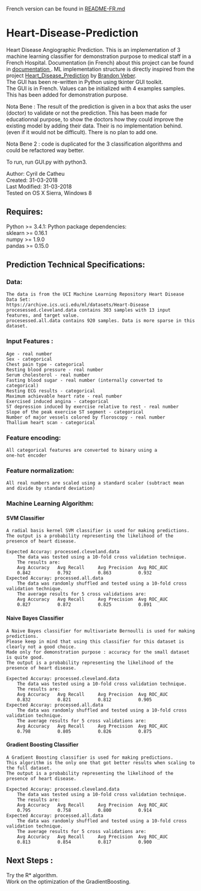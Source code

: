 French version can be found in [README-FR.md](README-FR.md)

# Heart-Disease-Prediction
Heart Disease Angiographic Prediction.
This is an implementation of 3 machine learning classifier for demonstration purpose to medical staff in a French Hospital. 
Documentation (in French) about this project can be found in [documentation ](/documentation).
ML implementation structure is directly inspired from the project [Heart_Disease_Prediction](https://github.com/bveber/Heart_Disease_Prediction) by [Brandon Veber](https://github.com/bveber).  
The GUI has been re-written in Python using tkinter GUI toolkit.  
The GUI is in French. Values can be initialized with 4 examples samples. This has been added for demonstration purpose.

Nota Bene : The result of the prediction is given in a box that asks the user (doctor) to validate or not the prediction. This has been made for educationnal purpose, to show the doctors how they could improve the existing model by adding their data. Their is no implementation behind. (even if it would not be difficult). There is no plan to add one.

Nota Bene 2 : code is duplicated for the 3 classification algorithms and could be refactored way better.

To run, run GUI.py with python3.

Author: Cyril de Catheu  
Created: 31-03-2018  
Last Modified: 31-03-2018  
Tested on OS X Sierra, Windows 8  

## Requires:
Python >= 3.4.1: 
	Python package dependencies:  
		sklearn >= 0.16.1  
		numpy   >= 1.9.0  
		pandas  >= 0.15.0   

## Prediction Technical Specifications:
### Data:
	The data is from the UCI Machine Learning Repository Heart Disease Data Set: 
	https://archive.ics.uci.edu/ml/datasets/Heart-Disease
	procesessed.cleveland.data contains 303 samples with 13 input features, and target value.
	procesessed.all.data contains 920 samples. Data is more sparse in this dataset.

 
### Input Features :
	Age - real number
	Sex - categorical
	Chest pain type - categorical
	Resting blood pressure - real number
	Serum cholesterol - real number
	Fasting blood sugar - real number (internally converted to categorical)
	Resting ECG results - categorical
	Maximum achievable heart rate - real number
	Exercised induced angina - categorical
	ST depression induced by exercise relative to rest - real number
	Slope of the peak exercise ST segment - categorical
	Number of major vessels colored by floroscopy - real number
	Thallium heart scan - categorical

### Feature encoding:
	All categorical features are converted to binary using a 
	one-hot encoder

### Feature normalization:
	All real numbers are scaled using a standard scaler (subtract mean
	and divide by standard deviation)

### Machine Learning Algorithm:
#### SVM Classifier
	A radial basis kernel SVM classifier is used for making predictions.
	The output is a probability representing the likelihood of the 
	presence of heart disease.

	Expected Accuray: processed.cleveland.data
		The data was tested using a 10-fold cross validation technique.
		The results are:
		Avg Accuracy   Avg Recall     Avg Precision  Avg ROC_AUC
		0.842          0.792          0.863          0.932
	Expected Accuray: processed.all.data
		The data was randomly shuffled and tested using a 10-fold cross validation technique.
		The average results for 5 cross validations are:
		Avg Accuracy   Avg Recall     Avg Precision  Avg ROC_AUC
		0.827          0.872          0.825          0.891
		
#### Naive Bayes Classifier
	A Naive Bayes classifier for multivariate Bernoulli is used for making predictions.
	Please keep in mind that using this classifier for this dataset is clearly not a good choice.
	Made only for demonstration purpose : accuracy for the small dataset is quite good. 
	The output is a probability representing the likelihood of the 
	presence of heart disease.

	Expected Accuray: processed.cleveland.data
		The data was tested using a 10-fold cross validation technique.
		The results are:
		Avg Accuracy   Avg Recall     Avg Precision  Avg ROC_AUC
		0.832          0.821          0.812          0.905
	Expected Accuray: processed.all.data
		The data was randomly shuffled and tested using a 10-fold cross validation technique.
		The average results for 5 cross validations are:
		Avg Accuracy   Avg Recall     Avg Precision  Avg ROC_AUC
		0.798          0.805          0.826          0.875
		
#### Gradient Boosting Classifier
	A Gradient Boosting classifier is used for making predictions.
	This algorithm is the only one that got better results when scaling to the full dataset.
	The output is a probability representing the likelihood of the 
	presence of heart disease.

	Expected Accuray: processed.cleveland.data
		The data was tested using a 10-fold cross validation technique.
		The results are:
		Avg Accuracy   Avg Recall     Avg Precision  Avg ROC_AUC
		0.795          0.758          0.800          0.914
	Expected Accuray: processed.all.data
		The data was randomly shuffled and tested using a 10-fold cross validation technique.
		The average results for 5 cross validations are:
		Avg Accuracy   Avg Recall     Avg Precision  Avg ROC_AUC
		0.813          0.854          0.817          0.900

## Next Steps :	
Try the R* algorithm.  
Work on the optimization of the GradientBoosting.
